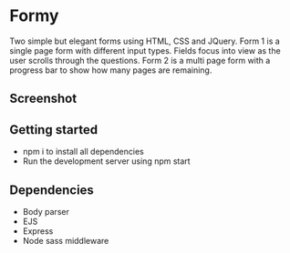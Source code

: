# Formy

Two simple but elegant forms using HTML, CSS and JQuery.
Form 1 is a single page form with different input types. Fields focus into view as the user scrolls through the questions.
Form 2 is a multi page form with a progress bar to show how many pages are remaining.

## Screenshot

## Getting started
* npm i to install all dependencies
* Run the development server using npm start

## Dependencies
* Body parser
* EJS
* Express
* Node sass middleware